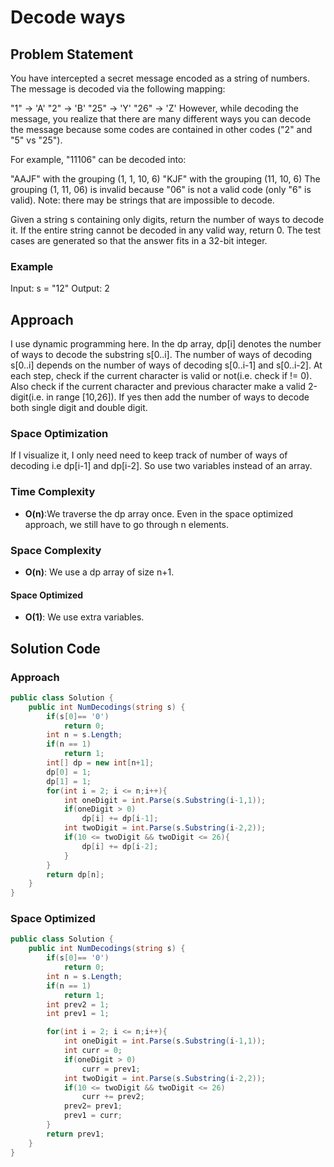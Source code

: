 # Decode ways

## Problem Statement
You have intercepted a secret message encoded as a string of numbers. The message is decoded via the following mapping:

"1" -> 'A'  "2" -> 'B'  "25" -> 'Y'  "26" -> 'Z'
However, while decoding the message, you realize that there are many different ways you can decode the message because some codes are contained in other codes ("2" and "5" vs "25").

For example, "11106" can be decoded into:

"AAJF" with the grouping (1, 1, 10, 6)
"KJF" with the grouping (11, 10, 6)
The grouping (1, 11, 06) is invalid because "06" is not a valid code (only "6" is valid).
Note: there may be strings that are impossible to decode.

Given a string s containing only digits, return the number of ways to decode it. If the entire string cannot be decoded in any valid way, return 0. The test cases are generated so that the answer fits in a 32-bit integer.

### Example
Input: s = "12"
Output: 2

## Approach
I use dynamic programming here. In the dp array, dp[i] denotes the number of ways to decode the substring s[0..i]. The number of ways of decoding s[0..i] depends on the number of ways of decoding s[0..i-1] and s[0..i-2]. At each step, check if the current character is valid or not(i.e. check if != 0). Also check if the current character and previous character make a valid 2-digit(i.e. in range [10,26]). If yes then add the number of ways to decode both single digit and double digit.
### Space Optimization
If I visualize it, I only need need to keep track of number of ways of decoding i.e dp[i-1] and dp[i-2]. So use two variables instead of an array.
### Time Complexity
- **O(n)**:We traverse the dp array once. Even in the space optimized approach, we still have to go through n elements.
### Space Complexity
- **O(n)**: We use a dp array of size n+1.
#### Space Optimized
- **O(1)**: We use extra variables.

## Solution Code
### Approach
```C#
public class Solution {
    public int NumDecodings(string s) {
        if(s[0]== '0')
            return 0;
        int n = s.Length;
        if(n == 1)
            return 1;
        int[] dp = new int[n+1];
        dp[0] = 1;
        dp[1] = 1;
        for(int i = 2; i <= n;i++){
            int oneDigit = int.Parse(s.Substring(i-1,1));
            if(oneDigit > 0)
                dp[i] += dp[i-1];
            int twoDigit = int.Parse(s.Substring(i-2,2));
            if(10 <= twoDigit && twoDigit <= 26){
                dp[i] += dp[i-2];
            }
        }
        return dp[n];
    }
}
```
### Space Optimized
```C#
public class Solution {
    public int NumDecodings(string s) {
        if(s[0]== '0')
            return 0;
        int n = s.Length;
        if(n == 1)
            return 1;
        int prev2 = 1;
        int prev1 = 1;

        for(int i = 2; i <= n;i++){
            int oneDigit = int.Parse(s.Substring(i-1,1));
            int curr = 0;
            if(oneDigit > 0)
                curr = prev1;
            int twoDigit = int.Parse(s.Substring(i-2,2));
            if(10 <= twoDigit && twoDigit <= 26)
                curr += prev2;
            prev2= prev1;
            prev1 = curr;
        }
        return prev1;
    }
}

